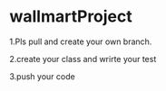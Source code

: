 # wallmartProject
1.Pls pull and create your own branch.

2.create your class and wrirte your test

3.push your code
